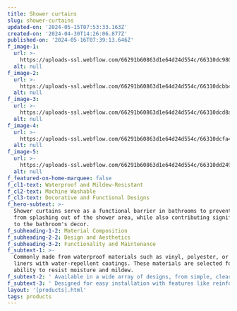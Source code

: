 ```yaml
---
title: Shower curtains
slug: shower-curtains
updated-on: '2024-05-15T07:53:33.163Z'
created-on: '2024-04-30T14:26:06.877Z'
published-on: '2024-05-16T07:39:13.646Z'
f_image-1:
  url: >-
    https://uploads-ssl.webflow.com/66291b60863d1e64d24d554c/66310dc9802f31c46eaab728_images%20(1).jpeg
  alt: null
f_image-2:
  url: >-
    https://uploads-ssl.webflow.com/66291b60863d1e64d24d554c/66310dcbb4119a37848b9109_images.jpeg
  alt: null
f_image-3:
  url: >-
    https://uploads-ssl.webflow.com/66291b60863d1e64d24d554c/66310dcd8abc9a99d18d9b95_images%20(2).jpeg
  alt: null
f_image-4:
  url: >-
    https://uploads-ssl.webflow.com/66291b60863d1e64d24d554c/66310dcfa49f6ad32adea6cc_images%20(3).jpeg
  alt: null
f_image-5:
  url: >-
    https://uploads-ssl.webflow.com/66291b60863d1e64d24d554c/66310dd249afe3f084aac7b5_2A8A1F63-6BB3-4F36-B389-90FC7A6F21A3_1_105_c.jpeg
  alt: null
f_featured-on-home-marquee: false
f_cl1-text: Waterproof and Mildew-Resistant
f_cl2-text: Machine Washable
f_cl3-text: Decorative and Functional Designs
f_hero-subtext: >-
  Shower curtains serve as a functional barrier in bathrooms to prevent water
  from splashing out of the shower area, while also contributing significantly
  to the bathroom's decor.
f_subheading-1-2: Material Composition
f_subheading-2-2: Design and Aesthetics
f_subheading-3-2: Functionality and Maintenance
f_subtext-1: >-
  Commonly made from waterproof materials such as vinyl, polyester, or fabric
  liners with water-repellent coatings. These materials are selected for their
  ability to resist moisture and mildew.
f_subtext-2: ' Available in a wide array of designs, from simple, clear or solid colors to elaborate patterns and themes. This versatility allows them to function as a focal point in bathroom decor or to blend seamlessly with the existing style.'
f_subtext-3: ' Designed for easy installation with features like reinforced grommets and magnetic weights. Shower curtains are typically easy to clean, with many being machine washable, enhancing their practicality and hygiene.'
layout: '[products].html'
tags: products
---
```



